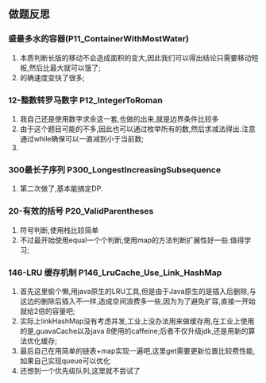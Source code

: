 ## 做题反思

### 盛最多水的容器(P11_ContainerWithMostWater)

1. 本质判断长版的移动不会造成面积的变大,因此我们可以得出结论只需要移动短板,然后比最大就可以饿了;
2. 的确速度变快了很多;

### 12-整数转罗马数字 P12_IntegerToRoman

1. 我自己还是使用数字求余这一套,也做的出来,就是边界条件比较多
2. 由于这个题目可能的不多,因此也可以通过枚举所有的数,然后求减法得出.注意通过while确保可以一直减到小于当前数;
3.

### 300最长子序列 P300_LongestIncreasingSubsequence

1. 第二次做了,基本能搞定DP.

### 20-有效的括号 P20_ValidParentheses

1. 符号判断,使用栈比较简单
2. 不过最开始使用equal一个个判断,使用map的方法判断扩展性好一些.值得学习;

### 146-LRU 缓存机制 P146_LruCache_Use_Link_HashMap

1. 首先这里偷个懒,用java原生的LRU工具,但是由于Java原生的是插入后删除,与这边的删除后插入不一样,造成空间浪费多一些,因为为了避免扩容,直接一开始就给2倍的容量吧;
2. 实际上linkHashMap没有考虑并发,工业上没办法用来做缓存用,在工业上使用的是,guavaCache以及java 8使用的caffeine;后者不仅升级jdk,还是用新的算法优化缓存;
3. 最后自己在用简单的链表+map实现一遍吧,这里get需要更新位置比较费性能,如果自己实现queue可以优化
4. 还想到一个优先级队列,这里就不尝试了
